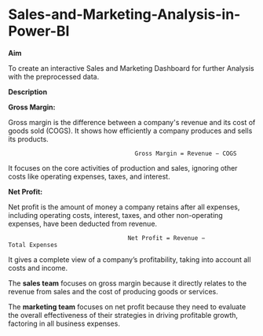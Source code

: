 # Sales-and-Marketing-Analysis-in-Power-BI

**Aim**

To create an interactive Sales and Marketing Dashboard for further Analysis with the preprocessed data.

**Description**

**Gross Margin:**

Gross margin is the difference between a company's revenue and its cost of goods sold (COGS). 
It shows how efficiently a company produces and sells its products.

                                        Gross Margin = Revenue − COGS

It focuses on the core activities of production and sales, ignoring other costs like operating expenses, taxes, and interest.

**Net Profit:**

Net profit is the amount of money a company retains after all expenses, including operating costs, interest, taxes, and other non-operating expenses, have been deducted from revenue.

                                      Net Profit = Revenue − Total Expenses

It gives a complete view of a company’s profitability, taking into account all costs and income.

The **sales team** focuses on gross margin because it directly relates to the revenue from sales and the cost of producing goods or services.

The **marketing team** focuses on net profit because they need to evaluate the overall effectiveness of their strategies in driving profitable growth, factoring in all business expenses.

